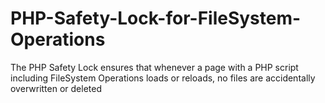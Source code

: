 # PHP-Safety-Lock-for-FileSystem-Operations
The PHP Safety Lock ensures that whenever a page with a PHP script including FileSystem Operations loads or reloads, no files are accidentally overwritten or deleted

